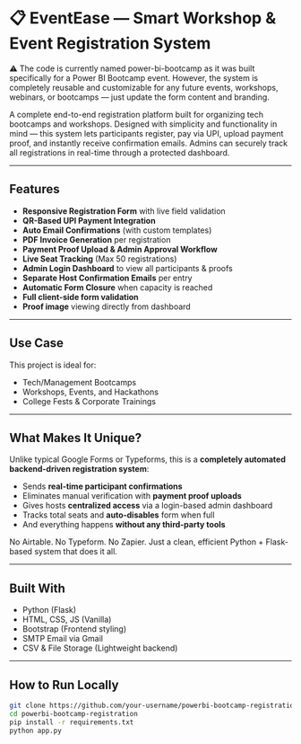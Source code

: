# 📋 EventEase — Smart Workshop & Event Registration System
⚠️ The code is currently named power-bi-bootcamp as it was built specifically for a Power BI Bootcamp event. However, the system is completely reusable and customizable for any future events, workshops, webinars, or bootcamps — just update the form content and branding.


A complete end-to-end registration platform built for organizing tech bootcamps and workshops. Designed with simplicity and functionality in mind — this system lets participants register, pay via UPI, upload payment proof, and instantly receive confirmation emails. Admins can securely track all registrations in real-time through a protected dashboard.

---

##  Features

-  **Responsive Registration Form** with live field validation
-  **QR-Based UPI Payment Integration**
-  **Auto Email Confirmations** (with custom templates)
-  **PDF Invoice Generation** per registration
-  **Payment Proof Upload & Admin Approval Workflow**
-  **Live Seat Tracking** (Max 50 registrations)
-  **Admin Login Dashboard** to view all participants & proofs
-  **Separate Host Confirmation Emails** per entry
-  **Automatic Form Closure** when capacity is reached
-  **Full client-side form validation**
-  **Proof image** viewing directly from dashboard

---

## Use Case

This project is ideal for:
- Tech/Management Bootcamps
- Workshops, Events, and Hackathons
- College Fests & Corporate Trainings

---

## What Makes It Unique?

Unlike typical Google Forms or Typeforms, this is a **completely automated backend-driven registration system**:
- Sends **real-time participant confirmations**
- Eliminates manual verification with **payment proof uploads**
- Gives hosts **centralized access** via a login-based admin dashboard
- Tracks total seats and **auto-disables** form when full
- And everything happens **without any third-party tools**

No Airtable. No Typeform. No Zapier. Just a clean, efficient Python + Flask-based system that does it all.

---

##  Built With

- Python (Flask)
- HTML, CSS, JS (Vanilla)
- Bootstrap (Frontend styling)
- SMTP Email via Gmail
- CSV & File Storage (Lightweight backend)

---


##  How to Run Locally

```bash
git clone https://github.com/your-username/powerbi-bootcamp-registration.git
cd powerbi-bootcamp-registration
pip install -r requirements.txt
python app.py
